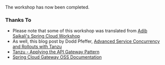 The workshop has now been completed.

### Thanks To

* Please note that some of this workshop was translated from [Adib Saikali's Spring Cloud Workshop](https://github.com/asaikali/spring-one-2021-gateway-for-k8s-workshop)
* As well, this blog post by Dodd Pfeffer, [Advanced Service Concurrency and Rollouts with Tanzu](https://tanzu.vmware.com/developer/blog/advanced-service-concurrency-and-rollouts-with-tanzu/)
* [Tanzu - Applying the API Gateway Pattern](https://tanzu.vmware.com/developer/guides/api-gateway-pattern/)
* [Spring Cloud Gateway OSS Documentation](https://cloud.spring.io/spring-cloud-gateway/reference/html/)


